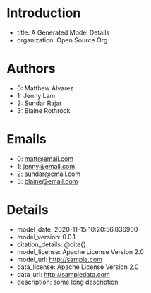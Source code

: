 # Introduction #
* title: A Generated Model Details
* organization: Open Source Org
# Authors #
* 0: Matthew Alvarez 
* 1: Jenny Lam
* 2: Sundar Rajar
* 3: Blaine Rothrock
# Emails #
* 0: matt@email.com
* 1: jenny@email.com
* 2: sundar@email.com
* 3: blaine@email.com
# Details #
* model_date: 2020-11-15 10:20:56.836960
* model_version: 0.0.1
* citation_details: @cite{}
* model_license: Apache License Version 2.0
* model_url: http://sample.com
* data_license: Apache License Version 2.0
* data_url: http://sampledata.com
* description: some long description
